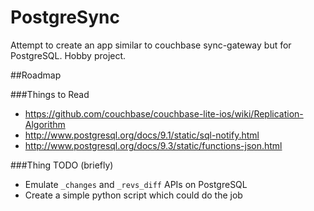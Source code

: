# PostgreSync
Attempt to create an app similar to couchbase sync-gateway but for PostgreSQL. Hobby project.

##Roadmap

###Things to Read

* https://github.com/couchbase/couchbase-lite-ios/wiki/Replication-Algorithm
* http://www.postgresql.org/docs/9.1/static/sql-notify.html
* http://www.postgresql.org/docs/9.3/static/functions-json.html 

###Thing TODO (briefly)

* Emulate `_changes` and `_revs_diff` APIs on PostgreSQL
* Create a simple python script which could do the job

